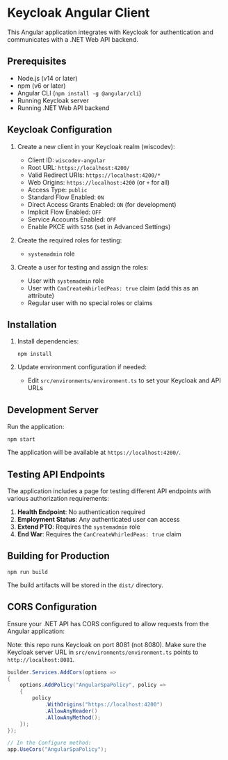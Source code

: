 # Keycloak Angular Client

This Angular application integrates with Keycloak for authentication and communicates with a .NET Web API backend.

## Prerequisites

- Node.js (v14 or later)
- npm (v6 or later)
- Angular CLI (`npm install -g @angular/cli`)
- Running Keycloak server
- Running .NET Web API backend

## Keycloak Configuration

1. Create a new client in your Keycloak realm (wiscodev):
   - Client ID: `wiscodev-angular`
   - Root URL: `https://localhost:4200/`
   - Valid Redirect URIs: `https://localhost:4200/*`
   - Web Origins: `https://localhost:4200` (or `+` for all)
   - Access Type: `public`
   - Standard Flow Enabled: `ON`
   - Direct Access Grants Enabled: `ON` (for development)
   - Implicit Flow Enabled: `OFF`
   - Service Accounts Enabled: `OFF`
   - Enable PKCE with `S256` (set in Advanced Settings)

2. Create the required roles for testing:
   - `systemadmin` role
   
3. Create a user for testing and assign the roles:
   - User with `systemadmin` role
   - User with `CanCreateWhirledPeas: true` claim (add this as an attribute)
   - Regular user with no special roles or claims

## Installation

1. Install dependencies:
   ```
   npm install
   ```

2. Update environment configuration if needed:
   - Edit `src/environments/environment.ts` to set your Keycloak and API URLs

## Development Server

Run the application:
```
npm start
```

The application will be available at `https://localhost:4200/`.

## Testing API Endpoints

The application includes a page for testing different API endpoints with various authorization requirements:

1. **Health Endpoint**: No authentication required
2. **Employment Status**: Any authenticated user can access
3. **Extend PTO**: Requires the `systemadmin` role
4. **End War**: Requires the `CanCreateWhirledPeas: true` claim

## Building for Production

```
npm run build
```

The build artifacts will be stored in the `dist/` directory.

## CORS Configuration

Ensure your .NET API has CORS configured to allow requests from the Angular application:

Note: this repo runs Keycloak on port 8081 (not 8080). Make sure the Keycloak server URL in `src/environments/environment.ts` points to `http://localhost:8081`.

```csharp
builder.Services.AddCors(options =>
{
    options.AddPolicy("AngularSpaPolicy", policy =>
    {
        policy
            .WithOrigins("https://localhost:4200")
            .AllowAnyHeader()
            .AllowAnyMethod();
    });
});

// In the Configure method:
app.UseCors("AngularSpaPolicy");
```
